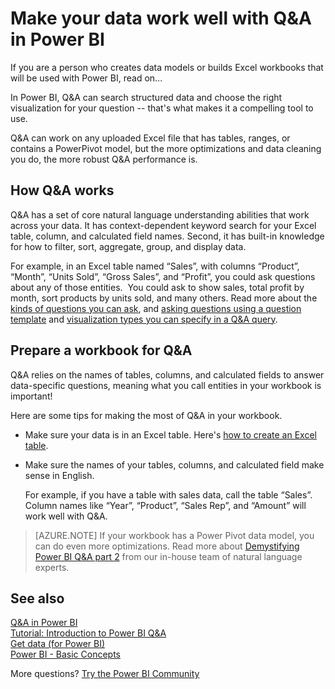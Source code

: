 ﻿<properties
   pageTitle="Make your data work well with Q&A in Power BI"
   description="Make your data work well with Q&A in Power BI"
   services="powerbi"
   documentationCenter=""
   authors="mihart"
   manager="erikre"
   backup=""
   editor=""
   tags=""
   qualityFocus="no"
   qualityDate=""/>

<tags
   ms.service="powerbi"
   ms.devlang="NA"
   ms.topic="article"
   ms.tgt_pltfrm="NA"
   ms.workload="powerbi"
   ms.date="01/20/2017"
   ms.author="mihart"/>

# Make your data work well with Q&A in Power BI  

If you are a person who creates data models or builds Excel workbooks that will be used with Power BI, read on...

In Power BI, Q&A can search structured data and choose the right visualization for your question -- that's what makes it a compelling tool to use.   

Q&A can work on any uploaded Excel file that has tables, ranges, or contains a PowerPivot model, but the more optimizations and data cleaning you do, the more robust Q&A performance is. 

## How Q&A works  
Q&A has a set of core natural language understanding abilities that work across your data. It has context-dependent keyword search for your Excel table, column, and calculated field names. Second, it has built-in knowledge for how to filter, sort, aggregate, group, and display data. 

For example, in an Excel table named “Sales”, with columns “Product”, “Month”, “Units Sold”, “Gross Sales”, and “Profit”, you could ask questions about any of those entities.  You could ask to show sales, total profit by month, sort products by units sold, and many others. Read more about the [kinds of questions you can ask](http://blogs.msdn.com/b/powerbi/archive/2014/02/27/demystifying-power-bi-q-amp-a-part-1.aspx), and [asking questions using a question template](powerbi-service-q-and-a.md) and [visualization types you can specify in a Q&A query](powerbi-service-visualization-types-for-reports-and-q-and-a.md).

## Prepare a workbook for Q&A  
Q&A relies on the names of tables, columns, and calculated fields to answer data-specific questions, meaning what you call entities in your workbook is important!

Here are some tips for making the most of Q&A in your workbook.

-   Make sure your data is in an Excel table. Here's [how to create an Excel table](https://support.office.com/article/Create-an-Excel-table-in-a-worksheet-e81aa349-b006-4f8a-9806-5af9df0ac664?ui=en-US&rs=en-US&ad=US).

-   Make sure the names of your tables, columns, and calculated field make sense in English.

    For example, if you have a table with sales data, call the table “Sales”. Column names like “Year”, “Product”, “Sales Rep”, and “Amount” will work well with Q&A.

>   [AZURE.NOTE]  If your workbook has a Power Pivot data model, you can do even more optimizations. Read more about [Demystifying Power BI Q&A part 2](http://blogs.msdn.com/b/powerbi/archive/2014/02/27/demystifying-power-bi-q-amp-a-part-2.aspx) from our in-house team of natural language experts.

## See also  
[Q&A in Power BI](powerbi-service-q-and-a.md)  
[Tutorial: Introduction to Power BI Q&A](powerbi-service-tutorial-introduction-to-q-and-a.md)  
[Get data (for Power BI)](powerbi-service-get-data.md)  
[Power BI - Basic Concepts](powerbi-service-basic-concepts.md)

More questions? [Try the Power BI Community](http://community.powerbi.com/)
